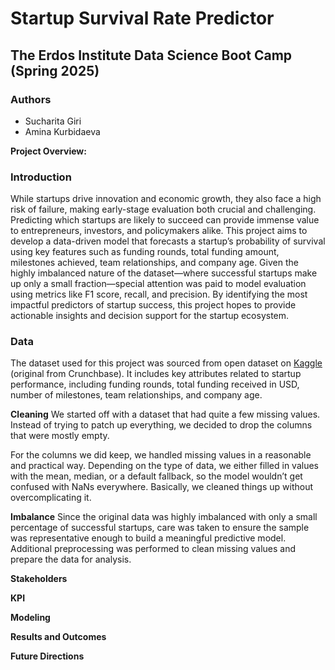 # Startup Survival Rate Predictor 
## The Erdos Institute Data Science Boot Camp (Spring 2025)
### Authors
  - Sucharita Giri   
  - Amina Kurbidaeva


**Project Overview:**  

### Introduction

While startups drive innovation and economic growth, they also face a high risk of failure, making early-stage evaluation both crucial and challenging. Predicting which startups are likely to succeed can provide immense value to entrepreneurs, investors, and policymakers alike. This project aims to develop a data-driven model that forecasts a startup’s probability of survival using key features such as funding rounds, total funding amount, milestones achieved, team relationships, and company age. Given the highly imbalanced nature of the dataset—where successful startups make up only a small fraction—special attention was paid to model evaluation using metrics like F1 score, recall, and precision. By identifying the most impactful predictors of startup success, this project hopes to provide actionable insights and decision support for the startup ecosystem.

### Data

The dataset used for this project was sourced from open dataset on [Kaggle](https://www.kaggle.com/datasets/amirataha/startups/data) (original from Crunchbase). It includes key attributes related to startup performance, including funding rounds, total funding received in USD, number of milestones, team relationships, and company age. 

**Cleaning**
We started off with a dataset that had quite a few missing values. Instead of trying to patch up everything, we decided to drop the columns that were mostly empty.

For the columns we did keep, we handled missing values in a reasonable and practical way. Depending on the type of data, we either filled in values with the mean, median, or a default fallback, so the model wouldn’t get confused with NaNs everywhere. Basically, we cleaned things up without overcomplicating it.

**Imbalance**
Since the original data was highly imbalanced with only a small percentage of successful startups, care was taken to ensure the sample was representative enough to build a meaningful predictive model. Additional preprocessing was performed to clean missing values and prepare the data for analysis.

**Stakeholders**  

**KPI** 

**Modeling**  

**Results and Outcomes**  

**Future Directions**  
